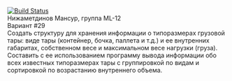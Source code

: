 [![Build Status](https://app.travis-ci.com/mansurik1/TechparkWorks.svg?token=rmTTdwdxyqq7b3GjsUmN&branch=homework-1)](https://app.travis-ci.com/mansurik1/TechparkWorks)<br>
Нижаметдинов Мансур, группа ML-12
<br>Вариант #29<br>
Создать структуру для хранения информации о типоразмерах грузовой тары: виде тары (контейнер, бочка, паллета и т.д.) и ее внутренних габаритах, собственном весе и максимальном весе нагрузки (груза). Составить с ее использованием программу вывода информации обо всех известных типоразмерах тары с группировкой по видам и сортировкой по возрастанию внутреннего объема.
